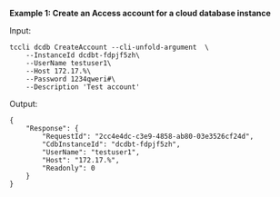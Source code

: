 **Example 1: Create an Access account for a cloud database instance**



Input: 

```
tccli dcdb CreateAccount --cli-unfold-argument  \
    --InstanceId dcdbt-fdpjf5zh\
    --UserName testuser1\
    --Host 172.17.%\
    --Password 1234qweri#\
    --Description 'Test account'
```

Output: 
```
{
    "Response": {
        "RequestId": "2cc4e4dc-c3e9-4858-ab80-03e3526cf24d",
        "CdbInstanceId": "dcdbt-fdpjf5zh",
        "UserName": "testuser1",
        "Host": "172.17.%",
        "Readonly": 0
    }
}
```

